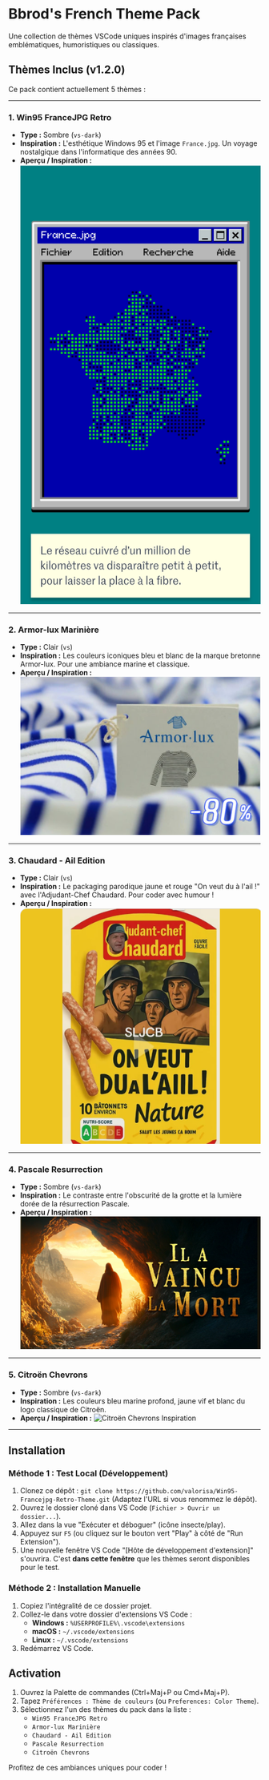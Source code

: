 # Bbrod's French Theme Pack

Une collection de thèmes VSCode uniques inspirés d'images françaises emblématiques, humoristiques ou classiques.

## Thèmes Inclus (v1.2.0)

Ce pack contient actuellement 5 thèmes :

---

### 1. Win95 FranceJPG Retro

*   **Type :** Sombre (`vs-dark`)
*   **Inspiration :** L'esthétique Windows 95 et l'image `France.jpg`. Un voyage nostalgique dans l'informatique des années 90.
*   **Aperçu / Inspiration :**
    ![Win95 FranceJPG Retro Inspiration](France.jpg)

---

### 2. Armor-lux Marinière

*   **Type :** Clair (`vs`)
*   **Inspiration :** Les couleurs iconiques bleu et blanc de la marque bretonne Armor-lux. Pour une ambiance marine et classique.
*   **Aperçu / Inspiration :**
    ![Armor-lux Marinière Inspiration](Armor_lux.png)

---

### 3. Chaudard - Ail Edition

*   **Type :** Clair (`vs`)
*   **Inspiration :** Le packaging parodique jaune et rouge "On veut du à l'ail !" avec l'Adjudant-Chef Chaudard. Pour coder avec humour !
*   **Aperçu / Inspiration :**
    ![Chaudard - Ail Edition Inspiration](on_veut_du_a_l_ail.png)

---

### 4. Pascale Resurrection

*   **Type :** Sombre (`vs-dark`)
*   **Inspiration :** Le contraste entre l'obscurité de la grotte et la lumière dorée de la résurrection Pascale.
*   **Aperçu / Inspiration :**
    ![Pascale Resurrection Inspiration](Pascale_Resurrection.jpg)

---

### 5. Citroën Chevrons

*   **Type :** Sombre (`vs-dark`)
*   **Inspiration :** Les couleurs bleu marine profond, jaune vif et blanc du logo classique de Citroën.
*   **Aperçu / Inspiration :**
    ![Citroën Chevrons Inspiration](citroen-chevrons.jpg)

---

## Installation

### Méthode 1 : Test Local (Développement)

1.  Clonez ce dépôt : `git clone https://github.com/valorisa/Win95-Francejpg-Retro-Theme.git` (Adaptez l'URL si vous renommez le dépôt).
2.  Ouvrez le dossier cloné dans VS Code (`Fichier > Ouvrir un dossier...`).
3.  Allez dans la vue "Exécuter et déboguer" (icône insecte/play).
4.  Appuyez sur `F5` (ou cliquez sur le bouton vert "Play" à côté de "Run Extension").
5.  Une nouvelle fenêtre VS Code "[Hôte de développement d'extension]" s'ouvrira. C'est **dans cette fenêtre** que les thèmes seront disponibles pour le test.

### Méthode 2 : Installation Manuelle

1.  Copiez l'intégralité de ce dossier projet.
2.  Collez-le dans votre dossier d'extensions VS Code :
    *   **Windows :** `%USERPROFILE%\.vscode\extensions`
    *   **macOS :** `~/.vscode/extensions`
    *   **Linux :** `~/.vscode/extensions`
3.  Redémarrez VS Code.

## Activation

1.  Ouvrez la Palette de commandes (Ctrl+Maj+P ou Cmd+Maj+P).
2.  Tapez `Préférences : Thème de couleurs` (ou `Preferences: Color Theme`).
3.  Sélectionnez l'un des thèmes du pack dans la liste :
    *   `Win95 FranceJPG Retro`
    *   `Armor-lux Marinière`
    *   `Chaudard - Ail Edition`
    *   `Pascale Resurrection`
    *   `Citroën Chevrons`

Profitez de ces ambiances uniques pour coder !
